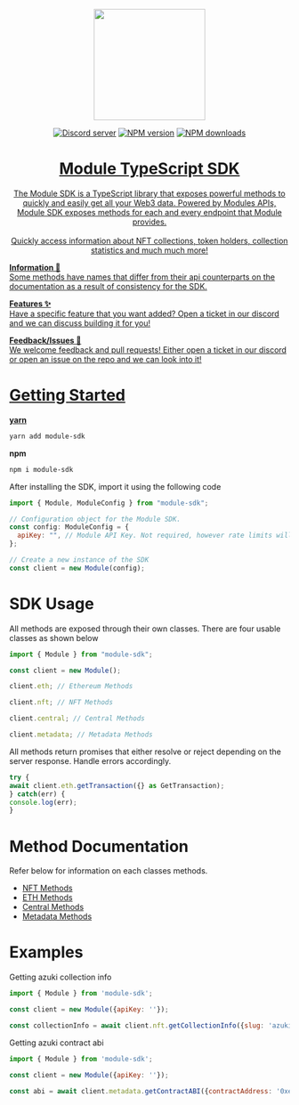 <div>
  <p align="center">
    <a href="https://modulenft.xyz" target="_blank" rel="nofollow">
      <img src="https://files.readme.io/98678b9-PFP.png" width="200" />
    </a>
  </p>
  <div align="center" class="badge-container">
    <a href="https://discord.gg/module"
      ><img
        src="https://img.shields.io/discord/948346835423068250?color=5865F2&logo=discord&logoColor=white"
        alt="Discord server"
    /></a>
    <a href="https://www.npmjs.com/package/module-sdk"
      ><img
        src="https://img.shields.io/npm/v/module-sdk.svg?maxAge=3600"
        alt="NPM version"
    /></a>
    <a href="https://www.npmjs.com/package/module-sdk"
      ><img
        src="https://img.shields.io/npm/dt/module-sdk.svg?maxAge=3600"
        alt="NPM downloads"
    /></a>
    <a href="https://github.com/modulenft/module-sdk/actions"</a>
  </div>
  <h1 align="center">
    <b>Module TypeScript SDK</b>
  </h1>
  <p align="center">
The Module SDK is a TypeScript library that exposes powerful methods to quickly and easily get all your Web3 data. Powered by Modules APIs, Module SDK exposes methods for each and every endpoint that Module provides.
</br></br>
Quickly access information about NFT collections, token holders, collection statistics and much much more!
</div>

**Information 📖**
</br>
Some methods have names that differ from their api counterparts on the documentation as a result of consistency for the SDK.

**Features ✨**
</br>
Have a specific feature that you want added? Open a ticket in our discord and we can discuss building it for you!

**Feedback/Issues 🤝**
</br>
We welcome feedback and pull requests! Either open a ticket in our discord or open an issue on the repo and we can look into it!


# Getting Started
**yarn**
```zsh
yarn add module-sdk
```
**npm** 
```zsh
npm i module-sdk
```
After installing the SDK, import it using the following code
```js
import { Module, ModuleConfig } from "module-sdk";

// Configuration object for the Module SDK. 
const config: ModuleConfig = {
  apiKey: "", // Module API Key. Not required, however rate limits will apply.
};

// Create a new instance of the SDK
const client = new Module(config);
```

# SDK Usage

All methods are exposed through their own classes. 
There are four usable classes as shown below
```js
import { Module } from "module-sdk";

const client = new Module();

client.eth; // Ethereum Methods

client.nft; // NFT Methods

client.central; // Central Methods

client.metadata; // Metadata Methods

```

All methods return promises that either resolve or reject depending on the server response. Handle errors accordingly.
```js
try {
await client.eth.getTransaction({} as GetTransaction);
} catch(err) {
console.log(err);
}
```

# Method Documentation
Refer below for information on each classes methods.

- [NFT Methods](./doc/nft.md)
- [ETH Methods](./doc/eth.md)
- [Central Methods](./doc/central.md)
- [Metadata Methods](./doc/metadata.md)


# Examples
Getting azuki collection info
```js
import { Module } from 'module-sdk';

const client = new Module({apiKey: ''});

const collectionInfo = await client.nft.getCollectionInfo({slug: 'azuki'});
```
Getting azuki contract abi
```js
import { Module } from 'module-sdk';

const client = new Module({apiKey: ''});

const abi = await client.metadata.getContractABI({contractAddress: '0xed5af388653567af2f388e6224dc7c4b3241c544'});
```

